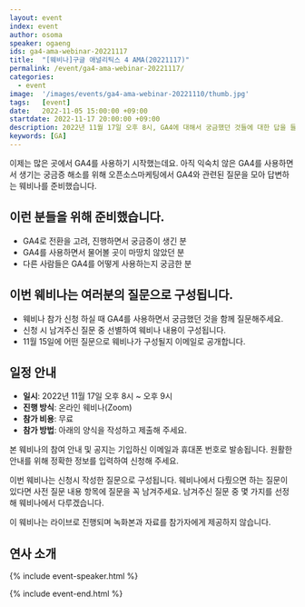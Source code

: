 ```yaml
---
layout: event
index: event
author: osoma
speaker: ogaeng
ids: ga4-ama-webinar-20221117
title:  "[웨비나]구글 애널리틱스 4 AMA(20221117)"
permalink: /event/ga4-ama-webinar-20221117/
categories:
  - event
image:  '/images/events/ga4-ama-webinar-20221110/thumb.jpg'
tags:   [event]
date:   2022-11-05 15:00:00 +09:00
startdate: 2022-11-17 20:00:00 +09:00
description: 2022년 11월 17일 오후 8시, GA4에 대해서 궁금했던 것들에 대한 답을 들을 수 있습니다.
keywords: [GA]
---
```


이제는 많은 곳에서 GA4를 사용하기 시작했는데요. 아직 익숙치 않은 GA4를 사용하면서 생기는 궁금증 해소를 위해 오픈소스마케팅에서 GA4와 관련된 질문을 모아 답변하는 웨비나를 준비했습니다.

## 이런 분들을 위해 준비했습니다.

- GA4로 전환을 고려, 진행하면서 궁금증이 생긴 분
- GA4를 사용하면서 물어볼 곳이 마땅치 않았던 분
- 다른 사람들은 GA4를 어떻게 사용하는지 궁금한 분

## 이번 웨비나는 여러분의 질문으로 구성됩니다.

- 웨비나 참가 신청 하실 때 GA4를 사용하면서 궁금했던 것을 함께 질문해주세요.
- 신청 시 남겨주신 질문 중 선별하여 웨비나 내용이 구성됩니다.
- 11월 15일에 어떤 질문으로 웨비나가 구성될지 이메일로 공개합니다.

## 일정 안내

- **일시**: 2022년 11월 17일 오후 8시 ~ 오후 9시
- **진행 방식**: 온라인 웨비나(Zoom)
- **참가 비용**: 무료
- **참가 방법**: 아래의 양식을 작성하고 제출해 주세요.

본 웨비나의 참여 안내 및 공지는 기입하신 이메일과 휴대폰 번호로 발송됩니다. 원활한 안내를 위해 정확한 정보를 입력하여 신청해 주세요.

이번 웨비나는 신청시 작성한 질문으로 구성됩니다. 웨비나에서 다뤘으면 하는 질문이 있다면 사전 질문 내용 항목에 질문을 꼭 남겨주세요. 남겨주신 질문 중 몇 가지를 선정해 웨비나에서 다루겠습니다.

이 웨비나는 라이브로 진행되며 녹화본과 자료를 참가자에게 제공하지 않습니다.

## 연사 소개

{% include event-speaker.html %}

{% include event-end.html %}
